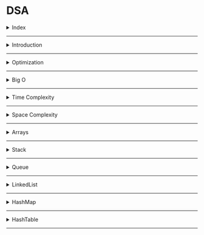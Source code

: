 # DSA

<details>
<summary>Index</summary>

## Index

- Introduction
- Optimization
- Big O
- Time Complexity
- Space Complexity
- Arrays
- Stack
- Queue
- Linked List
- HashMap
- HashTable

</details>

---

<details>
<summary>Introduction</summary>

## Introduction

- **DSA** stands for **Data Structures & Algorithms**.
- DSA helps find the best way to solve a problem.
- Data Structures allow us to store and organize data efficiently, We can easily access and perform operations on the data.
- Algorithm is the step-by-step process used to achieve a desired result.

![DSA](./Assets/00-dsa-basics/01-dsa.png)

### Why DSA ?

- DSA makes you a better Software Engineer.
- with DSA, we can run the application with Less Memory and Less Time.

### Data Structures

1. Array
2. Stack
3. Queue
4. Linked List

### Algorithms

1. Sorting
   - Bubble
   - Selection
   - Insertion
   - Quick
2. Searching
   - Linear
   - Binary

</details>

---

<details>
<summary>Optimization</summary>

## Optimization

Steps :

1. First, write the code for production.
2. Then, think about optimizing the algorithm.

### Example

Task : Find the sum of the first n natural numbers.

#### Initial Approach

- Algorithm : **for-loop**
- Time Complexity: **O(n)**

```js
const n = 10000000;
let sum = 0;
for (let i = 1; i <= n; i++) {
	// O(n)
	sum += i;
}
console.log(sum);
```

#### Optimized Approach

- Algorithm : **Mathematical formula**
- Time Complexity: **O(1)**

```js
const n = 10000000;
let sum = (n * (n + 1)) / 2; // O(1)
console.log(sum);
```

</details>

---

<details>
<summary>Big O</summary>

## Big O

- **Big O** notation helps us understand how algorithms perform by checking their efficiency.
- We can calculate the **Time complexity** and **Space complexity** by using **Big O** notation.
- Time complexity tells us how the runtime of an algorithm changes with a larger input.
- Space complexity tells us how much memory the algorithm uses with a larger input.

![Big O](./Assets/03-Big-O/01-bigO-graph.png)

</details>

---

<details>
<summary>Time Complexity</summary>

## Time Complexity

- Time complexity tells us how the runtime of an algorithm changes with a larger input.
- Its depending on Operating system like window, mac os...etc.

`Time Complexity -> Less Time -> Decrease the Number of Operations`

1. Constant Time
2. Linear Time
3. Quadratic Time
4. Logarithmic Time
5. Recursion

### Constant Time **O(1)**

Constant time complexity means that the algorithm always takes the same amount of time to run, irrespective of the input size.

```js
// 01 Arithmetic Operations -> +, -, *, /, %
const sum = 2 + 3; // O(1)

// 02 Comparison Operations ->  ==, !=, <, >, <=,  >=
const isEven = 10 % 2 === 0; // O(1)

// 03 Boolean Operations -> !, &&, ||
const isTrue = true && false; // O(1)

// 04 Accessing Properties of Objects
const person = { name: "Alice" };
const name = person.name; // O(1)

// 05 Accessing elements by index

// Array
const colors = ["red", "green", "blue"];
const firstColor = colors[2]; // O(1)

// String
const message = "Hello";
const firstChar = message[2]; // O(1)

// 06 calculate Length

// Array
const numbers = [1, 2, 3];
const arrayLength = numbers.length; // O(1)

// String
const greeting = "Welcome";
const stringLength = greeting.length; // O(1)

// 07 Mathematical Formula
// sum of n natural numbers (1-100)
const n = 1000;
const sum = n(n + 1) / 2; // O(1)
```

### Linear Time **O(n)**

Linear time complexity means that as the input size increases, the algorithm's runtime also increases in a linear manner.

```js
// Array Traverse
// The loop needs to visit every element once.
const arr = [1, 2, 3, 4, 5];
let total = 0;
for (let i = 0; i < arr.length; i++) {
	// O(n)
	total += arr[i];
}
console.log(total);
```

### Quadratic Time **O(n^2)**

Quadratic time complexity means that as the input size increases, the runtime of the algorithm grows quadratically.

Quadratically : n input size

- [1] -> (1\*1) -> 1 Iterations
- [1,2] -> (2\*2) -> 4 Iterations
- [1,2,3] -> (3\*3) -> 9 Iterations

  ```js
  // Nested Loops

  const arr = [1, 2, 3, 4, 5];
  for (let i = 0; i < arr.length; i++) {
  	for (let j = 0; j < arr.length; j++) {
  		// O(n^2)
  		console.log(arr[i], arr[j]);
  	}
  }
  ```

### Logarithmic Time

Logarithmic Time means that as the input size increases, the runtime of the algorithm grows logarithmically.

- Binary search -> O(log_2 n) -> log base2 n
- Merge Sort -> O(n log n) -> n _ log n -> n _ log base2 n

logarithmically :

```shell
 log_2 1 = 0 because 2^0 = 1
 log_2 2 = 1 because 2^1 = 2
 log_2 4 = 2 because 2^2 = 4
 log_2 8 = 3 because 2^3 = 8 -> 2*2*2
```

### Recursion

it means that as the size of the input increases, the time it takes to run the function grows exponentially.

- Time Complexity : `2^n`

```js
// Factorial
function factorial(n) {
	if (n <= 1) {
		return 1;
	}
	return n * factorial(n - 1);
}

const result = factorial(5);
console.log(result);
```

</details>

---

<details>
<summary>Space Complexity</summary>

## Space

- How much memory take to execute the code is called **Space** Complexity.
- Space Complexity : Less Memory

</details>

---

<details>
<summary>Arrays</summary>

## Arrays

### Sorting

- Bubble
- Insertion
- Selection
- Quick

#### Bubble Sort

- Data Structure : Array
- Algorithm : Bubble Sort
- Time Complexity
  - Worst: **O(n^2)**
  - Average: **O(n^2)**
  - Best: **O(n)** -> when the array is already sorted

Bubble sort compares adjacent elements in a list, swapping them if they're in the wrong order, repeating until everything is sorted.

- Placing the 1st largest element at correct position.

![Bubble Sort](./Assets/02-sorting/sorting-images/01-bubble-sort.png)

<video src="./Assets/02-sorting/01-bubble-sort.mp4" controls></video>

```js
const arr = [2, 1, 5, 8, 4, 3, 7, 6];

for (let i = 0; i < arr.length; i++) {
	let isSorted = true;
	for (let j = 0; j < arr.length - 1; j++) {
		// O(n^2)
		if (arr[j] > arr[j + 1]) {
			isSorted = false;
			[arr[j], arr[j + 1]] = [arr[j + 1], arr[j]];
		}
	}

	if (isSorted) {
		break;
	}
}

console.log(arr); // [ 1, 2, 3, 4, 5, 6, 7, 8 ]
```

#### Insertion Sort

- Data Structure: Array
- Algorithm: Insertion Sort
- Time Complexity
  - Worst: **O(n^2)**
  - Average: **O(n^2)**
  - Best: **O(n)** -> when the array is already sorted

Insertion sort (move to backward direction) iteratively inserts each element from an unsorted list into its correct position within a sorted portion of the list.

![Insertion Sort](./Assets/02-sorting/sorting-images/03-insertion-sort.png)

<video src="./Assets/02-sorting/03-insertion-sort.mp4" controls></video>

```js
const arr = [2, 1, 5, 8, 4, 3, 7, 6];

for (let i = 0; i < arr.length; i++) {
	const item = arr[i];
	let j = i - 1;

	while (j >= 0 && item < arr[j]) {
		// O(n)
		arr[j + 1] = arr[j];
		console.log(arr);
		j--;
	}

	arr[j + 1] = item;
}

console.log(arr); // [ 1, 2, 3, 4, 5, 6, 7, 8 ]
```

#### Selection Sort

- Data Structure: Array
- Algorithm: Selection Sort
- Time Complexity
  - Worst: **O(n^2)**
  - Average: **O(n^2)**
  - Best: **O(n^2)**

It repeatedly selects the smallest element from the unsorted part and swaps it with the element at the beginning of the unsorted part. This process continues until the entire list is sorted. The algorithm has a time complexity of O(n^2).

![Selection Sort](./Assets/02-sorting/sorting-images/02-selection-sort.png)

<video src="./Assets/02-sorting/02-selection-sort.mp4" controls></video>

```js
const arr = [2, 1, 5, 8, 4, 3, 7, 6];

for (let i = 0; i < arr.length - 1; i++) {
	let minIndex = i;

	for (let j = i + 1; j < arr.length; j++) {
		if (arr[j] < arr[minIndex]) {
			minIndex = j;
		}
	}

	// Swap
	if (minIndex !== i) {
		[arr[i], arr[minIndex]] = [arr[minIndex], arr[i]];
	}
}

console.log(arr); // [1, 2, 3, 4, 5, 6, 7, 8]
```

#### Quick Sort

- Data Structure: Array
- Algorithm: Quick Sort
- Time Complexity
  - Worst: **O(n^2)**
  - Average: **O(n log n)**
  - Best: **O(n log n)**

Quick Sort selects a pivot, divides the array into smaller and larger elements, recursively sorts these partitions, and combines them with the pivot to obtain a sorted array.

![Quick Sort](./Assets/02-sorting/sorting-images/04-quick-sort.png)

<video src="./Assets/02-sorting/04-quick-sort.mp4" controls></video>

```js
let arr = [2, 1, 5, 8, 4, 3, 7, 6];

function quickSort(arr) {
	// Time Complexity -> n log n

	if (arr.length <= 1) {
		return arr; // Base Condition
	}

	const pivot = arr[0];

	let leftArray = []; // lesser values
	let rightArray = []; // greater values
	let equalArray = []; // equal values -> Sometimes duplicate pivot

	for (let i = 0; i < arr.length; i++) {
		if (arr[i] < pivot) {
			leftArray.push(arr[i]);
		} else if (arr[i] > pivot) {
			rightArray.push(arr[i]);
		} else {
			equalArray.push(arr[i]);
		}
	}

	const result = [
		...quickSort(leftArray),
		...equalArray,
		...quickSort(rightArray),
	];
	return result;
}

const output = quickSort(arr);

console.log("Sorted array:", output);
```

### Searching

- Linear Search
- Binary Search

#### Linear Search

- Data Structure: Array
- Algorithm: Linear Search
- Time Complexity
  - Worst : **O(n)**
  - Average : **O(n)**
  - Best: \_\_O(1) -> when the target element is found at the beginning of the array.

Linear search checks each element in a list one by one for the target value, returning its index if found or "Not Found" otherwise.

```js
const arr = [2, 1, 5, 8, 4, 3, 7, 6];
const target = 3;

let output = null;
for (let i = 0; i < arr.length; i++) {
	// O(n)
	if (arr[i] === target) {
		output = i;
		break;
	}
}

console.log("Element found at index: " + output); // Element found at index: 5
```

#### Binary Search

- Data Structure: Array
- Algorithm: Binary Search
- Time Complexity :
  - Worst : **O(log n)**
  - Average : **O(log n)**
  - Best : **O(1)** -> when the target element is found at the middle of the array.

Binary search quickly finds a target value in a sorted array by repeatedly dividing the search range in half and checking the middle element, reducing the search area each time.

```js
const arr = [1, 2, 3, 4, 5, 6, 7, 8]; // Sorted Array
let target = 7; // Target Element

let startIndex = 0;
let endIndex = arr.length - 1;
let midIndex;
let found = false;

while (startIndex <= endIndex) {
	// O(log_2 n)
	midIndex = Math.floor((startIndex + endIndex) / 2); // takes minimum nearest integer

	if (arr[midIndex] == target) {
		found = true;
		break;
	} else if (arr[midIndex] < target) {
		startIndex = midIndex + 1;
	} else {
		endIndex = midIndex - 1;
	}
}

if (found) {
	console.log("Element found at index: " + midIndex); // Element found at index: 6
} else {
	console.log("Element Not Found");
}
```

</details>

---

<details>
<summary>Stack</summary>

## Stack

A stack is a linear data structure that follows the First-In-Last-Out (FILO) principle.

- FILO : First In Last Out

![Stack](./Assets/04-stack/01-stack.png)

### Example

- Pushing an element onto the stack is like adding a new plate on top.
- Popping an element removes the top plate from the stack.

### Operations

- push: Adds an element to the top of the stack.
- peek: Returns the top element without removing it.
- pop: Removes the top element from the stack.

```js
// Stack

/*
Data Structure : Stack -> FILO

Methods:
    * push() -> Add an item to the top of the stack
    * display() 
    * size()
    * isEmpty()
    * peek() -> Peeks at the top item of the stack without removing it
    * pop() -> Removes at the top item of the stack
*/

class Stack {
	constructor() {
		this.items = [];
	}

	push(item) {
		this.display().push(item);
	}

	display() {
		return this.items;
	}

	size() {
		return this.display().length;
	}

	isEmpty() {
		return this.size() === 0;
	}

	peek() {
		// Return the top item without removing it
		if (this.isEmpty()) {
			return null;
		} else {
			const topItem = this.display()[this.size() - 1];
			return topItem;
		}
	}

	pop() {
		if (this.isEmpty()) {
			return null;
		} else {
			let poppedItem = this.display().pop();
			return poppedItem;
		}
	}
}

// Instance
const stack = new Stack();
console.log(stack);

stack.push("data1");
console.log(stack.display());

stack.push("data2");
stack.push("data3");
stack.push("data4");

console.log(stack.display());

console.log(stack.isEmpty());

console.log(stack.size());

console.log(stack.peek());

console.log(stack.pop());

console.log(stack.size());

console.log(stack.display());
```

</details>

---

<details>
 <summary>Queue</summary>

## Queue

A Queue is a linear data structure that follows the First-In-First-Out (FIFO) principle.

- FIFO : First In First Out
  ![Queue](./Assets/05-queue/01-queue.png)
  ![Queue vs Stack](./Assets/05-queue/02-queue-vs-stack.png)

### Methods

- enqueue (Insert): Adds an element to the rear of the queue.
- Peek: Returns the element at the front of the queue without removing it.
- dequeue (Delete): Removes and returns the element from the front of the queue.

```js
// Queue

/*
Data Structure : Queue -> FIFO

Methods :
    * enqueue() -> Add an item to the top of the queue
    * display()
    * size()
    * isEmpty()
    * peek() -> Peeks at the first item of the queue without removing it
    * dequeue() -> Removes at the first element of the queue
*/

class Queue {
	constructor() {
		this.items = [];
	}

	enqueue(item) {
		this.display().push(item);
	}

	display() {
		return this.items;
	}

	size() {
		return this.display().length;
	}

	isEmpty() {
		return this.size() === 0;
	}

	peek() {
		if (this.isEmpty()) {
			return null;
		} else {
			const firstItem = this.display()[0];
			return firstItem;
		}
	}

	dequeue() {
		if (this.isEmpty()) {
			return null;
		} else {
			const shiftedItem = this.display().shift();
			return shiftedItem;
		}
	}
}

// Instance
const queue = new Queue();
console.log(queue);

queue.enqueue("data1");
console.log(queue);

console.log(queue.display());

queue.enqueue("data2");
queue.enqueue("data3");
queue.enqueue("data4");

console.log(queue.display());
console.log(queue.peek());

console.log(queue.size());
console.log(queue.dequeue());

console.log(queue.display());

console.log(queue.dequeue());

console.log(queue.display());
```

</details>

---

<details>
<summary>LinkedList</summary>

## LinkedList

A **linkedList** is a linear data structure which can store a collection of "nodes" connected together via links.

- Every node consists of the data and next (address of the next node).
- we no need to assign a memory in advance.
- Dynamic memory allocation

![Linked List](./Assets/06-linked-list/01-linkedlist.png)

![Linked List](./Assets/06-linked-list/02-linked-list.png)

### Disadvantages

Access Time: Elements must be accessed sequentially, making random access time linear O(n).

### Types of LinkedLists

- Singly LinkedList: Each node points to the next node in the sequence.
- Doubly LinkedList: Each node has two references, one to the next node and one to the previous node. we can traverse in in both forward and backward directions.
- Circular LinkedList: The last node points back to the first node, forming a circle.

#### Singly LinkedList

In a singly linked list, each node typically has two components

- Data: The value stored in the node.
- Next: A reference to the next node in the list.

```js
// LinkedList

/*
Data Structure : LinkedList -> Create linked Nodes

Every Node Contains data & next (reference link for next node)
*/

// Node Template
class Node {
	constructor(data) {
		this.data = data;
		this.next = null;
	}
}

// create node instances
const node1 = new Node("data1");
console.log(node1);

const node2 = new Node("data2");
console.log(node2);

const node3 = new Node("data3");
console.log(node3);

console.log("--------------");

/* ------> LinkedList <----- */
// connect the nodes
const head = node1; // The head is where we start
node1.next = node2;
node2.next = node3;

console.log(head);

console.log("--------------");

/* -----> Traverse on Each Node <----- */
let current = head;
while (current) {
	// current !==null
	console.log(current.data);
	current = current.next;
}

console.log("==========");
```

</details>

---

<details>
<summary>HashMap</summary>

## HashMap

A **HashMap** in JavaScript is a data structure that implements a collection of key-value pairs, allowing efficient insertion, deletion, and lookup operations.

- Key-Value Storage: Each element in a Map is stored as a key-value pair.
- Any Type of Keys: Unlike regular objects, keys in a Map can be of any type, including objects, functions, and primitive types.
- Ordered Entries: The insertion order of keys is preserved in a Map.
- Size Property: A Map has a size property that returns the number of key-value pairs in it.
- Efficient Operations: Provides efficient methods for operations like getting, setting, and checking the existence of elements.

### Comparing with Objects

- Objects can only have strings and symbols as keys, while Map can have keys of any type.
- The order of keys in Objects is not guaranteed, whereas Map maintains the insertion order.
- Map has a built-in size property, while for Objects, you need to manually track the size or use Object.keys(obj).length.

### creating Map

```js
// HashMap
/*
data STructure : Map

Methods :
    * set()
    * has()
    * get()
    * size()
    * delete()
    * keys()
    * values()
    * entries()
    * clear()
*/

// Create HashMap
const mymap = new Map();
console.log(mymap);

// Add Elements
mymap.set("key", "value");
mymap.set(2, "I am Number");

let arrayKey = [1, 2, 3];
mymap.set(arrayKey, "I am Array");

let objectKey = { a: 1, b: 2, c: 3 };
mymap.set(objectKey, "I am Object");

console.log(mymap);

console.log("---------");

// Checking Existance
console.log(mymap.has("key")); // true

console.log("---------");

// Accessing Elements
console.log(mymap.get("key"));
console.log(mymap.get(2));
console.log(mymap.get(arrayKey));
console.log(mymap.get(objectKey));

console.log("------------");

// Checking Size
console.log(mymap.size);

// delete Elements
mymap.delete("key");
console.log(mymap);

console.log(mymap.size);

console.log("-------------");

// Iterating using for-loop
for (let [key, value] of mymap) {
	console.log(key, value);
}

console.log("----------");

// Iterating using forEach
mymap.forEach((value, key) => {
	console.log(key, value);
});

console.log("--------------");

console.log(mymap.keys());
console.log(mymap.values());
console.log(mymap.entries());

console.log("----------");

// Clear All Elements
mymap.clear();

console.log(mymap);

console.log("===========");
```

</details>

---

<details>
<summary>HashTable</summary>

## HashTable

A HashTable is a data structure that stores key-value pairs and retrieve a key-value pairs very quickly. It's like a special kind of dictionary.

- It is designed to provide fast insertion, deletion, and retrieval of elements based on their keys.
- A hash table is a data structure that organizes data using a technique called hashing.
- It stores key-value pairs, where each key is unique. When we want to store or retrieve a value, we use a hash function to convert the key into an index in an array.
- This allows us to quickly locate the value associated with a given key without needing to search through the entire collection.

</details>

---
